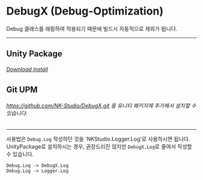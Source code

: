 # DebugX (Debug-Optimization)
Debug 클래스를 래핑하여 적용되기 때문에 빌드시 자동적으로 제외가 됩니다.

---

## Unity Package
###### [Download Install](https://github.com/NK-Studio/DebugX/releases/tag/1.2.0)

## Git UPM  
###### https://github.com/NK-Studio/DebugX.git 을 유니티 패키지에 추가해서 설치할 수 있습니다.
---
사용법은 `Debug.Log` 작성하던 것을 'NKStudio.Logger.Log'로 사용하시면 됩니다.
UnityPackage로 설치하시는 경우, 권장드리진 않지만 `DebugX.Log`로 줄여서 작성할 수 있습니다.</span>


`Debug.Log -> DebugX.Log`  
`Debug.Log -> Logger.Log`
